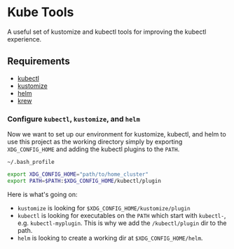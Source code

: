 # Kube Tools  

A useful set of kustomize and kubectl tools for improving the kubectl experience. 

## Requirements  

 - [kubectl](https://kubernetes.io/docs/tasks/tools/install-kubectl/)
 - [kustomize](https://kubectl.docs.kubernetes.io/installation/kustomize/)
 - [helm](https://helm.sh/docs/intro/install/)
 - [krew](https://krew.sigs.k8s.io/docs/user-guide/setup/install/)

### Configure `kubectl`, `kustomize`, and `helm`  

Now we want to set up our environment for kustomize, kubectl, and helm to use this project as the working directory simply by exporting `XDG_CONFIG_HOME` and adding the kubectl plugins to the `PATH`.  

`~/.bash_profile`  
```sh
export XDG_CONFIG_HOME="path/to/home_cluster"
export PATH=$PATH:$XDG_CONFIG_HOME/kubectl/plugin
```  
Here is what's going on:  
 - `kustomize` is looking for `$XDG_CONFIG_HOME/kustomize/plugin`
 - `kubectl` is looking for executables on the `PATH` which start with `kubectl-`, e.g. `kubectl-myplugin`. This is why we add the `/kubectl/plugin` dir to the path. 
 - `helm` is looking to create a working dir at `$XDG_CONFIG_HOME/helm`. 